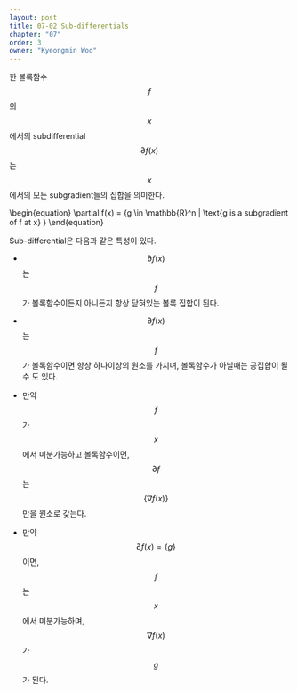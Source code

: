 ```yaml
---
layout: post
title: 07-02 Sub-differentials
chapter: "07"
order: 3
owner: "Kyeongmin Woo"
---
```


한 볼록함수 $$f$$의 $$x$$에서의 subdifferential $$\partial f(x)$$는 $$x$$에서의 모든 subgradient들의 집합을 의미한다.  

>
\begin{equation}
\partial f(x) = \{g \in \mathbb{R}^n | \text{g is a subgradient of f at x} \}
\end{equation}

Sub-differential은 다음과 같은 특성이 있다.  

- $$\partial f(x)$$ 는 $$f$$가 볼록함수이든지 아니든지 항상 닫혀있는 볼록 집합이 된다.   

- $$\partial f(x)$$ 는 $$f$$가 볼록함수이면 항상 하나이상의 원소를 가지며, 볼록함수가 아닐때는 공집합이 될 수 도 있다. 

- 만약 $$f$$가 $$x$$ 에서 미분가능하고 볼록함수이면, $$\partial f$$는 $$\{\nabla f(x)\}$$ 만을 원소로 갖는다. 

- 만약 $$\partial f(x) = \{g\}$$ 이면, $$f$$는 $$x$$ 에서 미분가능하며, $$\nabla f(x)$$가 $$g$$가 된다.  

